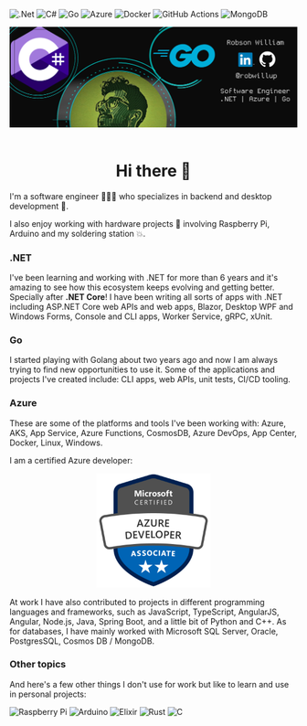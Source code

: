 ![.Net](https://img.shields.io/badge/.NET-5C2D91?style=for-the-badge&logo=.net&logoColor=white)
![C#](https://img.shields.io/badge/c%23-%23239120.svg?style=for-the-badge&logo=c-sharp&logoColor=white)
![Go](https://img.shields.io/badge/go-%2300ADD8.svg?style=for-the-badge&logo=go&logoColor=white)
![Azure](https://img.shields.io/badge/azure-%230072C6.svg?style=for-the-badge&logo=microsoftazure&logoColor=white)
![Docker](https://img.shields.io/badge/docker-%230db7ed.svg?style=for-the-badge&logo=docker&logoColor=white)
![GitHub Actions](https://img.shields.io/badge/github%20actions-%232671E5.svg?style=for-the-badge&logo=githubactions&logoColor=white)
![MongoDB](https://img.shields.io/badge/MongoDB-%234ea94b.svg?style=for-the-badge&logo=mongodb&logoColor=white)

<div align="center">
  <img src="https://raw.githubusercontent.com/robwillup/mithrandir/main/assets/images/banner_dark_small.png">
</div>

<br />

<h1 align='center'>
  Hi there 👋
</h1>

I'm a software engineer 🧑🏻‍💻 who specializes in backend and desktop
development 🚀.

I also enjoy working with hardware projects 🤖 involving Raspberry Pi, Arduino and
my soldering station 💥.

### .NET

I've been learning and working with .NET for more than 6 years and it's amazing to see how this ecosystem keeps evolving and getting better. Specially after **.NET Core**! I have been
writing all sorts of apps with .NET including ASP.NET Core web APIs and web apps,
Blazor, Desktop WPF and Windows Forms, Console and CLI apps, Worker Service, gRPC,
xUnit.

### Go

I started playing with Golang about two years ago and now I am always trying to find
new opportunities to use it. Some of the applications and projects I've created
include: CLI apps, web APIs, unit tests, CI/CD tooling.

### Azure

These are some of the platforms and tools I've been working with: Azure, AKS, App
Service, Azure Functions, CosmosDB, Azure DevOps, App Center, Docker, Linux, Windows.

I am a certified Azure developer:

<p align="center">
  <img width=200 src="https://github.com/robwillup/Mithrandir/blob/main/assets/images/azure-developer-associate-600x600.png?raw=true">
</p>

At work I have also contributed to projects in different programming languages and
frameworks, such as JavaScript, TypeScript, AngularJS, Angular, Node.js, Java, Spring
Boot, and a little bit of Python and C++. As for databases, I have mainly worked
with Microsoft SQL Server, Oracle, PostgresSQL, Cosmos DB / MongoDB.

### Other topics

And here's a few other things I don't use for work but like to learn and use in
personal projects:

![Raspberry Pi](https://img.shields.io/badge/-RaspberryPi-C51A4A?style=for-the-badge&logo=Raspberry-Pi)
![Arduino](https://img.shields.io/badge/-Arduino-00979D?style=for-the-badge&logo=Arduino&logoColor=white)
![Elixir](https://img.shields.io/badge/elixir-%234B275F.svg?style=for-the-badge&logo=elixir&logoColor=white)
![Rust](https://img.shields.io/badge/rust-%23000000.svg?style=for-the-badge&logo=rust&logoColor=white)
![C](https://img.shields.io/badge/c-%2300599C.svg?style=for-the-badge&logo=c&logoColor=white)
